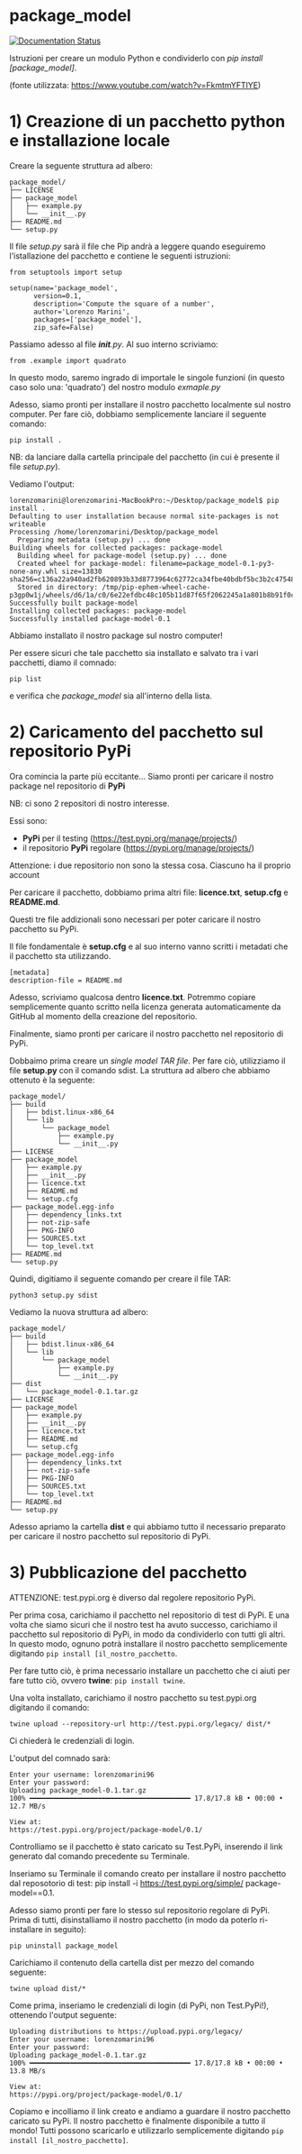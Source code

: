 # package_model

[![Documentation Status](https://readthedocs.org/projects/package-model/badge/?version=latest)](https://package-model.readthedocs.io/en/latest/?badge=latest)


Istruzioni per creare un modulo Python e condividerlo con *pip install [package_model]*.

(fonte utilizzata: https://www.youtube.com/watch?v=FkmtmYFTlYE)

# 1) Creazione di un pacchetto python e installazione locale 

Creare la seguente struttura ad albero:

```
package_model/
├── LICENSE
├── package_model
│   ├── example.py
│   └── __init__.py
├── README.md
└── setup.py
```

Il file *setup.py* sarà il file che Pip andrà a leggere quando eseguiremo l'istallazione del pacchetto e contiene le seguenti istruzioni:

```
from setuptools import setup

setup(name='package_model',
      version=0.1,
      description='Compute the square of a number',
      author='Lorenzo Marini',
      packages=['package_model'],
      zip_safe=False)

```

Passiamo adesso al file *__init__.py*. Al suo interno scriviamo:

```
from .example import quadrato
```

In questo modo, saremo ingrado di importale le singole funzioni (in questo caso solo una: 'quadrato') del nostro modulo *exmaple.py*

Adesso, siamo pronti per installare il nostro pacchetto localmente sul nostro computer.
Per fare ciò, dobbiamo semplicemente lanciare il seguente comando:

```
pip install .
```

NB: da lanciare dalla cartella principale del pacchetto (in cui è presente il file *setup.py*).

Vediamo l'output:
```
lorenzomarini@lorenzomarini-MacBookPro:~/Desktop/package_model$ pip install .
Defaulting to user installation because normal site-packages is not writeable
Processing /home/lorenzomarini/Desktop/package_model
  Preparing metadata (setup.py) ... done
Building wheels for collected packages: package-model
  Building wheel for package-model (setup.py) ... done
  Created wheel for package-model: filename=package_model-0.1-py3-none-any.whl size=13830 sha256=c136a22a940ad2fb620893b33d8773964c62772ca34fbe40bdbf5bc3b2c47548
  Stored in directory: /tmp/pip-ephem-wheel-cache-p3gp0w1j/wheels/d6/1a/c0/6e22efdbc48c105b11d87f65f2062245a1a801b8b91f0c5711
Successfully built package-model
Installing collected packages: package-model
Successfully installed package-model-0.1
```
Abbiamo installato il nostro package sul nostro computer!

Per essere sicuri che tale pacchetto sia installato e salvato tra i vari pacchetti, diamo il comnado:

```
pip list
```
e verifica che *package_model* sia all'interno della lista.

# 2) Caricamento del pacchetto sul repositorio PyPi

Ora comincia la parte più eccitante...
Siamo pronti per caricare il nostro package nel repositorio di **PyPi**

NB: ci sono 2 repositori di nostro interesse.

Essi sono:
- **PyPi** per il testing (https://test.pypi.org/manage/projects/)
- il repositorio **PyPi** regolare (https://pypi.org/manage/projects/)

Attenzione: i due repositorio non sono la stessa cosa. Ciascuno ha il proprio account

Per caricare il pacchetto, dobbiamo prima altri file: **licence.txt**, **setup.cfg** e **README.md**.

Questi tre file addizionali sono necessari per poter caricare il nostro pacchetto su PyPi.

Il file fondamentale è **setup.cfg** e al suo interno vanno scritti i metadati che il pacchetto sta utilizzando.

```
[metadata]
description-file = README.md
```

Adesso, scriviamo qualcosa dentro **licence.txt**. Potremmo copiare semplicemente quanto scritto nella licenza generata automaticamente da GitHub al momento della creazione del repositorio.

Finalmente, siamo pronti per caricare il nostro pacchetto nel repositorio di PyPi.

Dobbaimo prima creare un *single model TAR file*. Per fare ciò, utilizziamo il file **setup.py** con il comando sdist.
La struttura ad albero che abbiamo ottenuto è la seguente:

```
package_model/
├── build
│   ├── bdist.linux-x86_64
│   └── lib
│       └── package_model
│           ├── example.py
│           └── __init__.py
├── LICENSE
├── package_model
│   ├── example.py
│   ├── __init__.py
│   ├── licence.txt
│   ├── README.md
│   └── setup.cfg
├── package_model.egg-info
│   ├── dependency_links.txt
│   ├── not-zip-safe
│   ├── PKG-INFO
│   ├── SOURCES.txt
│   └── top_level.txt
├── README.md
└── setup.py
```

Quindi, digitiamo il seguente comando per creare il file TAR:

```
python3 setup.py sdist
```

Vediamo la nuova struttura ad albero:

```
package_model/
├── build
│   ├── bdist.linux-x86_64
│   └── lib
│       └── package_model
│           ├── example.py
│           └── __init__.py
├── dist
│   └── package_model-0.1.tar.gz
├── LICENSE
├── package_model
│   ├── example.py
│   ├── __init__.py
│   ├── licence.txt
│   ├── README.md
│   └── setup.cfg
├── package_model.egg-info
│   ├── dependency_links.txt
│   ├── not-zip-safe
│   ├── PKG-INFO
│   ├── SOURCES.txt
│   └── top_level.txt
├── README.md
└── setup.py
```

Adesso apriamo la cartella **dist** e qui abbiamo tutto il necessario preparato per caricare il nostro pacchetto sul repositorio di PyPi.

# 3) Pubblicazione del pacchetto

ATTENZIONE: test.pypi.org è diverso dal regolere repositorio PyPi.

Per prima cosa, carichiamo il pacchetto nel repositorio di test di PyPi. E una volta che siamo sicuri che il nostro test ha avuto successo, carichiamo il pacchetto sul repositorio di PyPi, in modo da condividerlo con tutti gli altri. In questo modo, ognuno potrà installare il nostro pacchetto semplicemente digitando  ```pip install [il_nostro_pacchetto```.

Per fare tutto ciò, è prima necessario installare un pacchetto che ci aiuti per fare tutto ciò, ovvero **twine**:
```pip install twine```.

Una volta installato, carichiamo il nostro pacchetto su test.pypi.org digitando il comando:

```
twine upload --repository-url http://test.pypi.org/legacy/ dist/*
```
Ci chiederà le credenziali di login.

L'output del comnado sarà:

```
Enter your username: lorenzomarini96
Enter your password: 
Uploading package_model-0.1.tar.gz
100% ━━━━━━━━━━━━━━━━━━━━━━━━━━━━━━━━━━━━━━━━ 17.8/17.8 kB • 00:00 • 12.7 MB/s

View at:
https://test.pypi.org/project/package-model/0.1/
```

Controlliamo se il pacchetto è stato caricato su Test.PyPi, inserendo il link generato dal comando precedente su Terminale.

Inseriamo su Terminale il comando creato per installare il nostro pacchetto dal reposotorio di test:
pip install -i https://test.pypi.org/simple/ package-model==0.1.

Adesso siamo pronti per fare lo stesso sul repositorio regolare di PyPi. Prima di tutti, disinstalliamo il nostro pacchetto (in modo da poterlo ri-installare in seguito):

```
pip uninstall package_model
```
Carichiamo il contenuto della cartella dist per mezzo del comando seguente:

```twine upload dist/*```

Come prima, inseriamo le credenziali di login (di PyPi, non Test.PyPi!), ottenendo l'output seguente:

```
Uploading distributions to https://upload.pypi.org/legacy/
Enter your username: lorenzomarini96
Enter your password: 
Uploading package_model-0.1.tar.gz
100% ━━━━━━━━━━━━━━━━━━━━━━━━━━━━━━━━━━━━━━━━ 17.8/17.8 kB • 00:00 • 13.8 MB/s

View at:
https://pypi.org/project/package-model/0.1/
```

Copiamo e incolliamo il link creato e andiamo a guardare il nostro pacchetto caricato su PyPi. Il nostro pacchetto è finalmente disponibile a tutto il mondo!
Tutti possono scaricarlo e utilizzarlo semplicemente digitando ```pip install [il_nostro_pacchetto]```.
